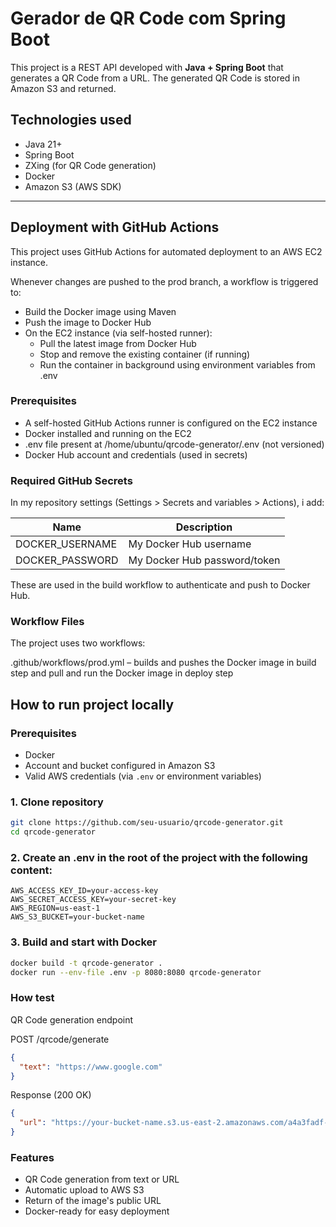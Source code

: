 # Gerador de QR Code com Spring Boot

This project is a REST API developed with **Java + Spring Boot** that generates a QR Code from a URL. The generated QR Code is stored in Amazon S3 and returned.
## Technologies used

- Java 21+
- Spring Boot
- ZXing (for QR Code generation)
- Docker
- Amazon S3 (AWS SDK)

---


## Deployment with GitHub Actions

This project uses GitHub Actions for automated deployment to an AWS EC2 instance.

Whenever changes are pushed to the prod branch, a workflow is triggered to:

* Build the Docker image using Maven
* Push the image to Docker Hub
* On the EC2 instance (via self-hosted runner):
  * Pull the latest image from Docker Hub
  * Stop and remove the existing container (if running)
  * Run the container in background using environment variables from .env

### Prerequisites

* A self-hosted GitHub Actions runner is configured on the EC2 instance  
* Docker installed and running on the EC2  
* .env file present at /home/ubuntu/qrcode-generator/.env (not versioned)  
* Docker Hub account and credentials (used in secrets)

### Required GitHub Secrets

In my repository settings (Settings > Secrets and variables > Actions), i add:

| Name            | Description                  |
|-----------------|------------------------------|
| DOCKER_USERNAME | My Docker Hub username       |
| DOCKER_PASSWORD | My Docker Hub password/token |

These are used in the build workflow to authenticate and push to Docker Hub.

### Workflow Files

The project uses two workflows:

.github/workflows/prod.yml – builds and pushes the Docker image in build step and pull and run the Docker image in deploy step

## How to run project locally

### Prerequisites

- Docker
- Account and bucket configured in Amazon S3
- Valid AWS credentials (via `.env` or environment variables)

### 1. Clone repository

```bash
git clone https://github.com/seu-usuario/qrcode-generator.git
cd qrcode-generator
```

### 2. Create an .env in the root of the project with the following content:
```env
AWS_ACCESS_KEY_ID=your-access-key
AWS_SECRET_ACCESS_KEY=your-secret-key
AWS_REGION=us-east-1
AWS_S3_BUCKET=your-bucket-name
```

### 3. Build and start with Docker
```bash
docker build -t qrcode-generator .
docker run --env-file .env -p 8080:8080 qrcode-generator
```

### How test
QR Code generation endpoint

POST /qrcode/generate
```json
{
  "text": "https://www.google.com"
}
```

Response (200 OK)
```json
{
  "url": "https://your-bucket-name.s3.us-east-2.amazonaws.com/a4a3fadf-2f13-4a2f-ed94-a3252790d991"
}
```

### Features
* QR Code generation from text or URL
* Automatic upload to AWS S3
* Return of the image's public URL
* Docker-ready for easy deployment








